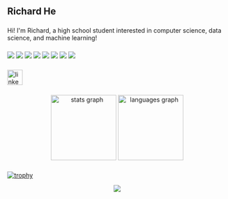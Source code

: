 <h2 align="left">Richard He</h2>

###

<p align="left">Hi! I'm Richard, a high school student interested in computer science, data science, and machine learning!</p>

###

<div align="left">
  <img src = "https://img.shields.io/badge/Python-FFD43B?style=for-the-badge&logo=python&logoColor=blue" />
  <img src = "https://img.shields.io/badge/scikit_learn-F7931E?style=for-the-badge&logo=scikit-learn&logoColor=white" />
  <img src = "https://img.shields.io/badge/HTML5-E34F26?style=for-the-badge&logo=html5&logoColor=white" />
  <img src = "https://img.shields.io/badge/JavaScript-323330?style=for-the-badge&logo=javascript&logoColor=F7DF1E" />
  <img src = "https://img.shields.io/badge/Overleaf-47A141?style=for-the-badge&logo=Overleaf&logoColor=white" />
  <img src = "https://img.shields.io/badge/VSCode-0078D4?style=for-the-badge&logo=visual%20studio%20code&logoColor=white" />
  <img src = "https://img.shields.io/badge/Windows-0078D6?style=for-the-badge&logo=windows&logoColor=white" />
  <img src = "https://img.shields.io/badge/GitHub-100000?style=for-the-badge&logo=github&logoColor=white" />
</div>

###

<div align="left">
  <a href="https://www.linkedin.com/in/richard-he07/" target="_blank">
    <img src="https://img.shields.io/static/v1?message=LinkedIn&logo=linkedin&label=&color=0077B5&logoColor=white&labelColor=&style=for-the-badge" height="35" alt="linkedin logo"  />
  </a>
</div>

###

<div align="center">
  <img src="https://github-readme-stats.vercel.app/api?username=richardhe&hide_title=false&hide_rank=false&show_icons=true&include_all_commits=true&count_private=true&disable_animations=false&theme=dracula&locale=en&hide_border=false" height="150" alt="stats graph"  />
  <img src="https://github-readme-stats.vercel.app/api/top-langs?username=richardhe&locale=en&hide_title=false&layout=compact&card_width=320&langs_count=5&theme=dracula&hide_border=false" height="150" alt="languages graph"  />
</div>

###
[![trophy](https://github-profile-trophy.vercel.app/?username=ryo-ma)](https://github.com/ryo-ma/github-profile-trophy)

<div align="center">
  <img src="https://profile-counter.glitch.me/richardhe/count.svg?"  />
</div>

###
